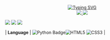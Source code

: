 <p align="center">
  <a href="https://github.com/brave24221">
  <img src="https://readme-typing-svg.demolab.com?font=Fira+Code&weight=100&duration=2000&pause=500&center=true&multiline=true&width=500&height=80&lines=Bradley+A." alt="Typing SVG"/></a>
<br/>
  
<a href="https://github.com/brave24221">
   <img src="https://github-stats-alpha.vercel.app/api?username=brave24221&cc=22272e&tc=37BCF6&ic=fff&bc=0000">
</a>
<a href="https://github.com/brave24221">
    <img src="https://komarev.com/ghpvc/?username=brave24221&label=Visitors&color=0000FF&style=flat">
</a>

<br/>

![](http://github-profile-summary-cards.vercel.app/api/cards/profile-details?username=brave24221&theme=nord_dark) 
![](http://github-profile-summary-cards.vercel.app/api/cards/repos-per-language?username=brave24221&theme=nord_dark) 
![](http://github-profile-summary-cards.vercel.app/api/cards/most-commit-language?username=brave24221&theme=nord_dark)

</p>

|  **Language** |  ![Python Badge](https://img.shields.io/badge/-Python-3776AB?style=plastic&logo=Python&logoColor=green)![HTML5](https://img.shields.io/badge/HTML5-E34F26?style=plastic&logo=html5&logoColor=white) ![CSS3](https://img.shields.io/badge/CSS3-1572B6?style=plastic&logo=css3&logoColor=white) |